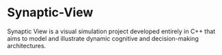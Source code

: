 # Synaptic-View
Synaptic View is a visual simulation project developed entirely in C++ that aims to model and illustrate dynamic cognitive and decision-making architectures.
